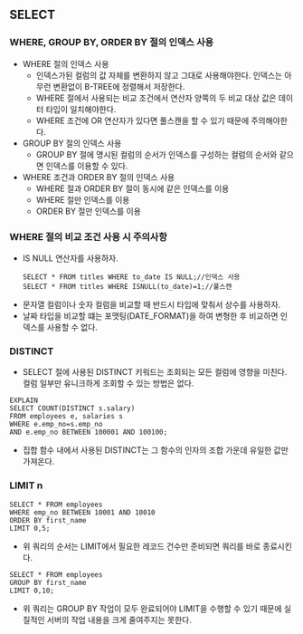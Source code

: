 ## SELECT
### WHERE, GROUP BY, ORDER BY 절의 인덱스 사용
- WHERE 절의 인덱스 사용
    - 인덱스가된 컬럼의 값 자체를 변환하지 않고 그대로 사용해야한다. 인덱스는 아무런 변환없이 B-TREE에 정렬해서 저장한다.
    - WHERE 절에서 사용되는 비교 조건에서 연산자 양쪽의 두 비교 대상 값은 데이터 타입이 일치해야한다.
    - WHERE 조건에 OR 연산자가 있다면 풀스캔을 할 수 있기 때문에 주의해야한다.
- GROUP BY 절의 인덱스 사용
    - GROUP BY 절에 명시된 컬럼의 순서가 인덱스를 구성하는 컬럼의 순서와 같으면 인덱스를 이용할 수 있다.
- WHERE 조건과 ORDER BY 절의 인덱스 사용
     - WHERE 절과 ORDER BY 절이 동시에 같은 인덱스를 이용
     - WHERE 절만 인덱스를 이용
     - ORDER BY 절만 인덱스를 이용

### WHERE 절의 비교 조건 사용 시 주의사항
- IS NULL 연산자를 사용하자.
    ```
    SELECT * FROM titles WHERE to_date IS NULL;//인덱스 사용
    SELECT * FROM titles WHERE ISNULL(to_date)=1;//풀스캔
    ```
 - 문자열 컬럼이나 숫자 컬럼을 비교할 때 반드시 타입에 맞춰서 상수를 사용하자.
- 날짜 타입을 비교할 떄는 포맷팅(DATE_FORMAT)을 하여 변형한 후 비교하면 인덱스를 사용할 수 없다. 

### DISTINCT
- SELECT 절에 사용된 DISTINCT 키워드는 조회되는 모든 컬럼에 영향을 미친다. 컬럼 일부만 유니크하게 조회할 수 있는 방법은 없다.
```
EXPLAIN
SELECT COUNT(DISTINCT s.salary)
FROM employees e, salaries s
WHERE e.emp_no=s.emp_no
AND e.emp_no BETWEEN 100001 AND 100100;
```
- 집합 함수 내에서 사용된 DISTINCT는 그 함수의 인자의 조합 가운데 유일한 값만 가져온다.

### LIMIT n
```
SELECT * FROM employees
WHERE emp_no BETWEEN 10001 AND 10010
ORDER BY first_name
LIMIT 0,5;
```
- 위 쿼리의 순서는 LIMIT에서 필요한 레코드 건수만 준비되면 쿼리를 바로 종료시킨다.
```
SELECT * FROM employees
GROUP BY first_name
LIMIT 0,10;
```
- 위 쿼리는 GROUP BY 작업이 모두 완료되어야 LIMIT을 수행할 수 있기 때문에 실질적인 서버의 작업 내용을 크게 줄여주지는 못한다.